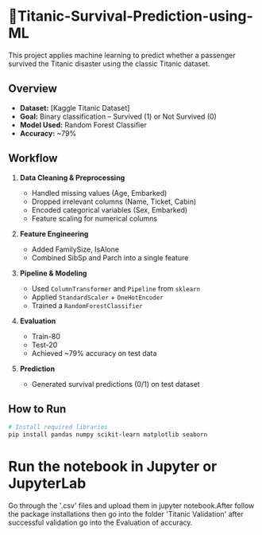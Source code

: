# 🚢Titanic-Survival-Prediction-using-ML

This project applies machine learning to predict whether a passenger survived the Titanic disaster using the classic Titanic dataset.

## Overview

- **Dataset:** [Kaggle Titanic Dataset]
- **Goal:** Binary classification – Survived (1) or Not Survived (0)
- **Model Used:** Random Forest Classifier
- **Accuracy:** ~79%

## Workflow

1. **Data Cleaning & Preprocessing**
   - Handled missing values (Age, Embarked)
   - Dropped irrelevant columns (Name, Ticket, Cabin)
   - Encoded categorical variables (Sex, Embarked)
   - Feature scaling for numerical columns

2. **Feature Engineering**
   - Added FamilySize, IsAlone
   - Combined SibSp and Parch into a single feature

3. **Pipeline & Modeling**
   - Used `ColumnTransformer` and `Pipeline` from `sklearn`
   - Applied `StandardScaler` + `OneHotEncoder`
   - Trained a `RandomForestClassifier`

4. **Evaluation**
   - Train-80
   - Test-20
   - Achieved ~79% accuracy on test data

5. **Prediction**
   - Generated survival predictions (0/1) on test dataset

## How to Run

```bash
# Install required libraries
pip install pandas numpy scikit-learn matplotlib seaborn
```
# Run the notebook in Jupyter or JupyterLab
 Go through the '.csv' files and upload them in jupyter notebook.After follow the package installations then go into the folder 'Titanic Validation' after successful validation go into the Evaluation of accuracy.
 

